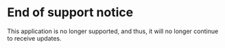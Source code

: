 # End of support notice
This application is no longer supported, and thus, it will no longer continue to receive updates.